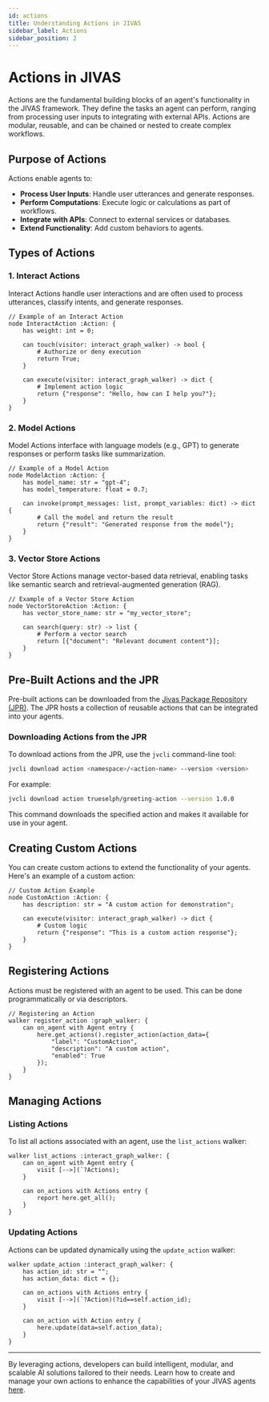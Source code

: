 ```yaml
---
id: actions
title: Understanding Actions in JIVAS
sidebar_label: Actions
sidebar_position: 2
---
```


# Actions in JIVAS

Actions are the fundamental building blocks of an agent's functionality in the JIVAS framework. They define the tasks an agent can perform, ranging from processing user inputs to integrating with external APIs. Actions are modular, reusable, and can be chained or nested to create complex workflows.

## Purpose of Actions

Actions enable agents to:
- **Process User Inputs**: Handle user utterances and generate responses.
- **Perform Computations**: Execute logic or calculations as part of workflows.
- **Integrate with APIs**: Connect to external services or databases.
- **Extend Functionality**: Add custom behaviors to agents.

## Types of Actions

### 1. **Interact Actions**
Interact Actions handle user interactions and are often used to process utterances, classify intents, and generate responses.

```jac
// Example of an Interact Action
node InteractAction :Action: {
    has weight: int = 0;

    can touch(visitor: interact_graph_walker) -> bool {
        # Authorize or deny execution
        return True;
    }

    can execute(visitor: interact_graph_walker) -> dict {
        # Implement action logic
        return {"response": "Hello, how can I help you?"};
    }
}
```

### 2. **Model Actions**
Model Actions interface with language models (e.g., GPT) to generate responses or perform tasks like summarization.

```jac
// Example of a Model Action
node ModelAction :Action: {
    has model_name: str = "gpt-4";
    has model_temperature: float = 0.7;

    can invoke(prompt_messages: list, prompt_variables: dict) -> dict {
        # Call the model and return the result
        return {"result": "Generated response from the model"};
    }
}
```

### 3. **Vector Store Actions**
Vector Store Actions manage vector-based data retrieval, enabling tasks like semantic search and retrieval-augmented generation (RAG).

```jac
// Example of a Vector Store Action
node VectorStoreAction :Action: {
    has vector_store_name: str = "my_vector_store";

    can search(query: str) -> list {
        # Perform a vector search
        return [{"document": "Relevant document content"}];
    }
}
```

## Pre-Built Actions and the JPR

Pre-built actions can be downloaded from the [Jivas Package Repository (JPR)](https://jpr.trueselph.com). The JPR hosts a collection of reusable actions that can be integrated into your agents.

### Downloading Actions from the JPR

To download actions from the JPR, use the `jvcli` command-line tool:

```sh
jvcli download action <namespace>/<action-name> --version <version>
```

For example:

```sh
jvcli download action trueselph/greeting-action --version 1.0.0
```

This command downloads the specified action and makes it available for use in your agent.

## Creating Custom Actions

You can create custom actions to extend the functionality of your agents. Here's an example of a custom action:

```jac
// Custom Action Example
node CustomAction :Action: {
    has description: str = "A custom action for demonstration";

    can execute(visitor: interact_graph_walker) -> dict {
        # Custom logic
        return {"response": "This is a custom action response"};
    }
}
```

## Registering Actions

Actions must be registered with an agent to be used. This can be done programmatically or via descriptors.

```jac
// Registering an Action
walker register_action :graph_walker: {
    can on_agent with Agent entry {
        here.get_actions().register_action(action_data={
            "label": "CustomAction",
            "description": "A custom action",
            "enabled": True
        });
    }
}
```

## Managing Actions

### Listing Actions

To list all actions associated with an agent, use the `list_actions` walker:

```jac
walker list_actions :interact_graph_walker: {
    can on_agent with Agent entry {
        visit [-->](`?Actions);
    }

    can on_actions with Actions entry {
        report here.get_all();
    }
}
```

### Updating Actions

Actions can be updated dynamically using the `update_action` walker:

```jac
walker update_action :interact_graph_walker: {
    has action_id: str = "";
    has action_data: dict = {};

    can on_actions with Actions entry {
        visit [-->](`?Action)(?id==self.action_id);
    }

    can on_action with Action entry {
        here.update(data=self.action_data);
    }
}
```

---

By leveraging actions, developers can build intelligent, modular, and scalable AI solutions tailored to their needs. Learn how to create and manage your own actions to enhance the capabilities of your JIVAS agents [here](../actions).
